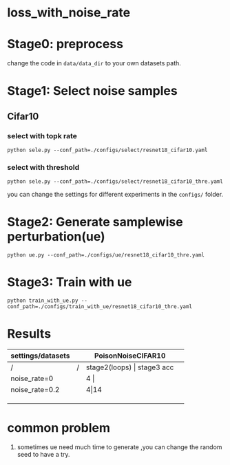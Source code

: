 # loss_with_noise_rate

# Stage0: preprocess

change the code in `data/data_dir` to your own datasets path.

# Stage1: Select noise samples

## Cifar10

### select with topk rate

```shell
python sele.py --conf_path=./configs/select/resnet18_cifar10.yaml
 ```

### select with threshold

```shell
python sele.py --conf_path=./configs/select/resnet18_cifar10_thre.yaml
 ```

you can change the settings for different experiments in the `configs/` folder.

# Stage2: Generate samplewise perturbation(ue)

```shell
python ue.py --conf_path=./configs/ue/resnet18_cifar10_thre.yaml
 ```

# Stage3: Train with ue

```shell
python train_with_ue.py --conf_path=./configs/train_with_ue/resnet18_cifar10_thre.yaml
 ```

# Results

| settings/datasets   |   | PoisonNoiseCIFAR10                |         |
|---------------------|---|-----------------------------------|---------|
| /                   | / | stage2(loops)      \|  stage3 acc |
| noise_rate=0<br/>   |   | 4          \|                     |         |
| noise_rate=0.2<br/> |   | 4\|14                             |
|                     |   |                                   |         |
|                     |   |                                   |         |
|                     |   |                                   |         |

# common problem

1. sometimes ue need much time to generate ,you can change the random seed to have a try.

